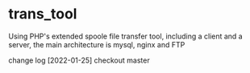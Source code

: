 # trans_tool
Using PHP's extended spoole file transfer tool, including a client and a server, the main architecture is mysql, nginx and FTP

change log
[2022-01-25]  checkout master
